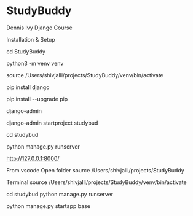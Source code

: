 # StudyBuddy
Dennis Ivy Django Course

Installation & Setup

cd StudyBuddy

python3 -m venv venv

source /Users/shivjalli/projects/StudyBuddy/venv/bin/activate

pip install django

pip install --upgrade pip

django-admin

django-admin startproject studybud

cd studybud

python manage.py runserver

http://127.0.0.1:8000/

From vscode
Open folder source /Users/shivjalli/projects/StudyBuddy

Terminal
source /Users/shivjalli/projects/StudyBuddy/venv/bin/activate

cd studybud
python manage.py runserver

python manage.py startapp base


